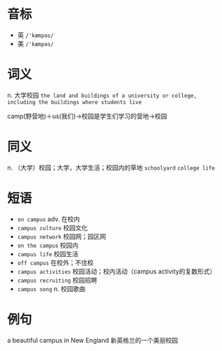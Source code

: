 # 音标

- 英 `/'kæmpəs/`
- 美 `/'kæmpəs/`

# 词义

n. 大学校园
`the land and buildings of a university or college, including the buildings where students live`



camp(野营地)＋us(我们)→校园是学生们学习的营地→校园

# 同义

n. （大学）校园；大学，大学生活；校园内的草地
`schoolyard` `college life`

# 短语

- `on campus` adv. 在校内
- `campus culture` 校园文化
- `campus network` 校园网；园区网
- `on the campus` 校园内
- `campus life` 校园生活
- `off campus` 在校外；不住校
- `campus activities` 校园活动；校内活动（campus activity的复数形式）
- `campus recruiting` 校园招聘
- `campus song` n. 校园歌曲

# 例句

a beautiful campus in New England
新英格兰的一个美丽校园


